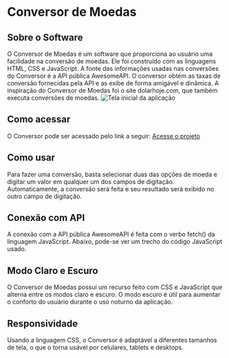 # Conversor de Moedas
## Sobre o Software
O Conversor de Moedas é um software que proporciona ao usuário uma facilidade na conversão de moedas. Ele foi construído com as linguagens HTML, CSS e JavaScript. A fonte das informações usadas nas conversões do Conversor é a API pública AwesomeAPI. O conversor obtém as taxas de conversão fornecidas pela API e as exibe de forma amigável e dinâmica. A inspiração do Conversor de Moedas foi o site dolarhoje.com, que também executa conversões de moedas.
![Tela inicial da aplicação](https://github.com/Natan-Oliveira-da-Silva/Conversor-de-Moedas/blob/main/tela_inicial.png)
## Como acessar
O Conversor pode ser acessado pelo link a seguir: [Acesse o projeto](https://natan-oliveira-da-silva.github.io/Conversor-de-Moedas/)
## Como usar
Para fazer uma conversão, basta selecionar duas das opções de moeda e digitar um valor em qualquer um dos campos de digitação. Automaticamente, a conversão será feita e seu resultado será exibido no outro campo de digitação.
## Conexão com API
A conexão com a API pública AwesomeAPI é feita com o verbo fetch() da linguagem JavaScript. Abaixo, pode-se ver um trecho do código JavaScript usado.
## Modo Claro e Escuro
O Conversor de Moedas possui um recurso feito com CSS e JavaScript que alterna entre os modos claro e escuro. O modo escuro é útil para aumentar o conforto do usuário durante o uso noturno da aplicação.
## Responsividade
Usando a linguagem CSS, o Conversor é adaptável a diferentes tamanhos de tela, o que o torna usável por celulares, tablets e desktops.
